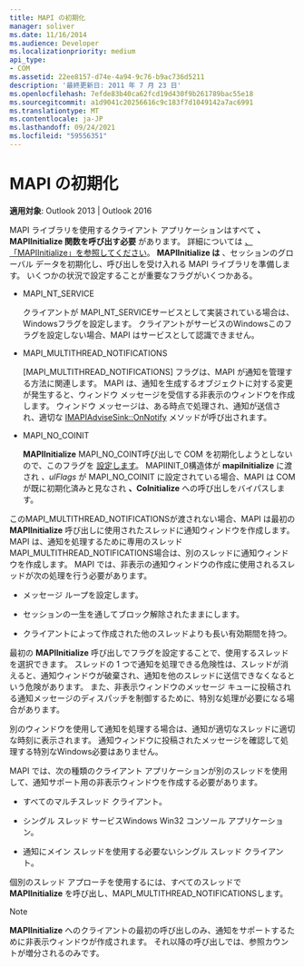 ```yaml
---
title: MAPI の初期化
manager: soliver
ms.date: 11/16/2014
ms.audience: Developer
ms.localizationpriority: medium
api_type:
- COM
ms.assetid: 22ee8157-d74e-4a94-9c76-b9ac736d5211
description: '最終更新日: 2011 年 7 月 23 日'
ms.openlocfilehash: 7efde83b40ca62fcd19d430f9b261789bac55e18
ms.sourcegitcommit: a1d9041c20256616c9c183f7d1049142a7ac6991
ms.translationtype: MT
ms.contentlocale: ja-JP
ms.lasthandoff: 09/24/2021
ms.locfileid: "59556351"
---
```

# <a name="initializing-mapi"></a>MAPI の初期化

  
  
**適用対象**: Outlook 2013 | Outlook 2016 
  
MAPI ライブラリを使用するクライアント アプリケーションはすべて **、MAPIInitialize 関数を呼び出す必要** があります。 詳細については [、「MAPIInitialize」を参照してください](mapiinitialize.md)。 **MAPIInitialize は** 、セッションのグローバル データを初期化し、呼び出しを受け入れる MAPI ライブラリを準備します。 いくつかの状況で設定することが重要なフラグがいくつかある。 
  
- MAPI_NT_SERVICE
    
    クライアントが MAPI_NT_SERVICEサービスとして実装されている場合は、Windowsフラグを設定します。 クライアントがサービスのWindowsこのフラグを設定しない場合、MAPI はサービスとして認識できません。 
    
- MAPI_MULTITHREAD_NOTIFICATIONS
    
    [MAPI_MULTITHREAD_NOTIFICATIONS] フラグは、MAPI が通知を管理する方法に関連します。 MAPI は、通知を生成するオブジェクトに対する変更が発生すると、ウィンドウ メッセージを受信する非表示のウィンドウを作成します。 ウィンドウ メッセージは、ある時点で処理され、通知が送信され、適切な [IMAPIAdviseSink::OnNotify](imapiadvisesink-onnotify.md) メソッドが呼び出されます。 
    
- MAPI_NO_COINIT
    
    **MAPIInitialize** MAPI_NO_COINT呼び出しで COM を初期化しようとしないので、このフラグを [設定します](https://msdn.microsoft.com/library/ms886303.aspx)。 MAPIINIT_0構造体が **mapiInitialize** に渡され _、ulFlags_ が MAPI_NO_COINIT に設定されている場合、MAPI は COM が既に初期化済みと見なされ **、CoInitialize** への呼び出しをバイパスします。
    
このMAPI_MULTITHREAD_NOTIFICATIONSが渡されない場合、MAPI は最初の **MAPIInitialize** 呼び出しに使用されたスレッドに通知ウィンドウを作成します。 MAPI は、通知を処理するために専用のスレッドMAPI_MULTITHREAD_NOTIFICATIONS場合は、別のスレッドに通知ウィンドウを作成します。 MAPI では、非表示の通知ウィンドウの作成に使用されるスレッドが次の処理を行う必要があります。 
  
- メッセージ ループを設定します。
    
- セッションの一生を通してブロック解除されたままにします。
    
- クライアントによって作成された他のスレッドよりも長い有効期間を持つ。 
    
最初の **MAPIInitialize** 呼び出しでフラグを設定することで、使用するスレッドを選択できます。 スレッドの 1 つで通知を処理できる危険性は、スレッドが消えると、通知ウィンドウが破棄され、通知を他のスレッドに送信できなくなるという危険があります。 また、非表示ウィンドウのメッセージ キューに投稿される通知メッセージのディスパッチを制御するために、特別な処理が必要になる場合があります。 
  
別のウィンドウを使用して通知を処理する場合は、通知が適切なスレッドに適切な時刻に表示されます。 通知ウィンドウに投稿されたメッセージを確認して処理する特別なWindows必要はありません。 
  
MAPI では、次の種類のクライアント アプリケーションが別のスレッドを使用して、通知サポート用の非表示ウィンドウを作成する必要があります。
  
- すべてのマルチスレッド クライアント。
    
- シングル スレッド サービスWindows Win32 コンソール アプリケーション。
    
- 通知にメイン スレッドを使用する必要ないシングル スレッド クライアント。
    
個別のスレッド アプローチを使用するには、すべてのスレッドで **MAPIInitialize** を呼び出し、MAPI_MULTITHREAD_NOTIFICATIONSします。 
  
> [!NOTE]
> **MAPIInitialize** へのクライアントの最初の呼び出しのみ、通知をサポートするために非表示ウィンドウが作成されます。 それ以降の呼び出しでは、参照カウントが増分されるのみです。 
  

